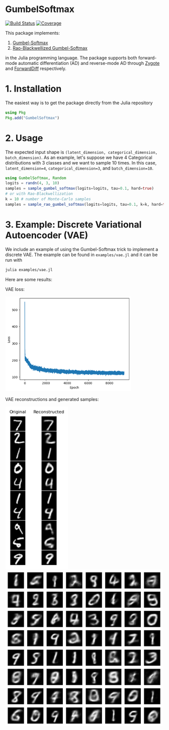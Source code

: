# GumbelSoftmax

[![Build Status](https://github.com/arnauqb/GumbelSoftmax.jl/actions/workflows/CI.yml/badge.svg?branch=main)](https://github.com/arnauqb/GumbelSoftmax.jl/actions/workflows/CI.yml?query=branch%3Amain)
[![Coverage](https://codecov.io/gh/arnauqb/GumbelSoftmax.jl/branch/main/graph/badge.svg)](https://codecov.io/gh/arnauqb/GumbelSoftmax.jl)

This package implements:
1. [Gumbel-Softmax](https://arxiv.org/abs/1611.01144)
2. [Rao-Blackwellized Gumbel-Softmax](https://arxiv.org/abs/2010.04838)

in the Julia programming language. The package supports both forward-mode automatic differentiation (AD) and reverse-mode AD through 
[Zygote](https://github.com/FluxML/Zygote.jl) and [ForwardDiff](https://github.com/JuliaDiff/ForwardDiff.jl) respectively.

# 1. Installation

The easiest way is to get the package directly from the Julia repository

```julia
using Pkg
Pkg.add("GumbelSoftmax")
```

# 2. Usage

The expected input shape is `(latent_dimension, categorical_dimension, batch_dimension)`. As an example, let's suppose we have 4 Categorical distributions with 3 classes and we want to sample 10 times. In this case, `latent_dimension=4`, `categorical_dimension=3`, and `batch_dimension=10`.

```julia
using GumbelSoftmax, Random
logits = randn(4, 3, 10)
samples = sample_gumbel_softmax(logits=logits, tau=0.1, hard=true)
# or with Rao-Blackwellization
k = 10 # number of Monte-Carlo samples
samples = sample_rao_gumbel_softmax(logits=logits, tau=0.1, k=k, hard=true)
```

# 3. Example: Discrete Variational Autoencoder (VAE)

We include an example of using the Gumbel-Softmax trick to implement a discrete VAE.
The example can be found in `examples/vae.jl` and it can be run with

```bash
julia examples/vae.jl
```
Here are some results:

VAE loss:

<img src="examples/img/losses.png" alt="loss" width="400"/>

VAE reconstructions and generated samples:

<p float="left">
  <img src="examples/img/reconstructed.png" width="200" />
  <img src="examples/img/generated.png" width="500" /> 
</p>